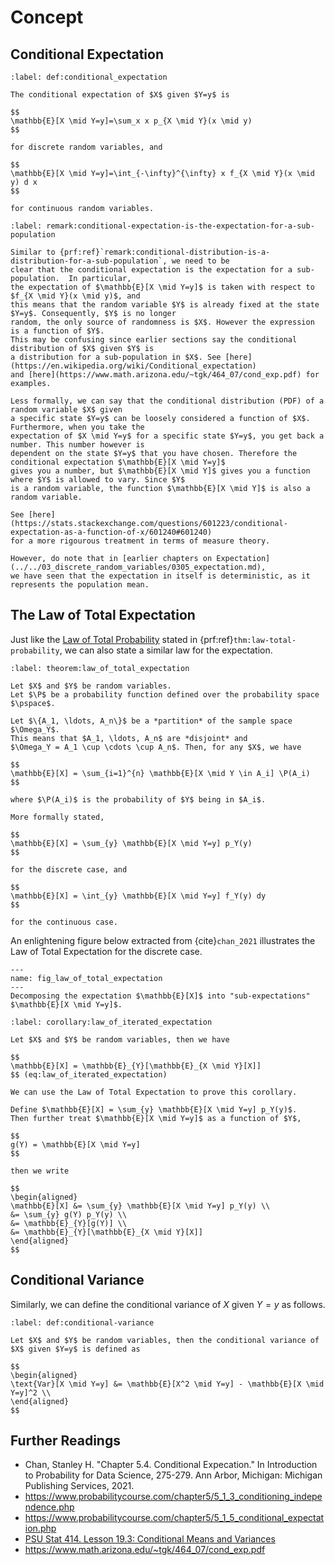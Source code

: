 # Concept

## Conditional Expectation

```{prf:definition} Conditional Expectation
:label: def:conditional_expectation

The conditional expectation of $X$ given $Y=y$ is

$$
\mathbb{E}[X \mid Y=y]=\sum_x x p_{X \mid Y}(x \mid y)
$$

for discrete random variables, and

$$
\mathbb{E}[X \mid Y=y]=\int_{-\infty}^{\infty} x f_{X \mid Y}(x \mid y) d x
$$

for continuous random variables.
```

```{prf:remark} Conditional Expectation is the Expectation for a Sub-Population
:label: remark:conditional-expectation-is-the-expectation-for-a-sub-population

Similar to {prf:ref}`remark:conditional-distribution-is-a-distribution-for-a-sub-population`, we need to be
clear that the conditional expectation is the expectation for a sub-population.  In particular,
the expectation of $\mathbb{E}[X \mid Y=y]$ is taken with respect to $f_{X \mid Y}(x \mid y)$, and
this means that the random variable $Y$ is already fixed at the state $Y=y$. Consequently, $Y$ is no longer
random, the only source of randomness is $X$. However the expression is a function of $Y$.
This may be confusing since earlier sections say the conditional distribution of $X$ given $Y$ is
a distribution for a sub-population in $X$. See [here](https://en.wikipedia.org/wiki/Conditional_expectation)
and [here](https://www.math.arizona.edu/~tgk/464_07/cond_exp.pdf) for examples.

Less formally, we can say that the conditional distribution (PDF) of a random variable $X$ given 
a specific state $Y=y$ can be loosely considered a function of $X$.  Furthermore, when you take the
expectation of $X \mid Y=y$ for a specific state $Y=y$, you get back a number. This number however is
dependent on the state $Y=y$ that you have chosen. Therefore the conditional expectation $\mathbb{E}[X \mid Y=y]$
gives you a number, but $\mathbb{E}[X \mid Y]$ gives you a function where $Y$ is allowed to vary. Since $Y$
is a random variable, the function $\mathbb{E}[X \mid Y]$ is also a random variable.

See [here](https://stats.stackexchange.com/questions/601223/conditional-expectation-as-a-function-of-x/601240#601240)
for a more rigourous treatment in terms of measure theory. 

However, do note that in [earlier chapters on Expectation](../../03_discrete_random_variables/0305_expectation.md),
we have seen that the expectation in itself is deterministic, as it represents the population mean.
```

## The Law of Total Expectation

Just like the [Law of Total Probability](../../02_probability/0206_bayes_theorem.md) stated
in {prf:ref}`thm:law-total-probability`, we can also state a similar law for the expectation.

```{prf:theorem} Law of Total Expectation
:label: theorem:law_of_total_expectation

Let $X$ and $Y$ be random variables.  
Let $\P$ be a probability function defined over the probability space $\pspace$.

Let $\{A_1, \ldots, A_n\}$ be a *partition* of the sample space $\Omega_Y$.
This means that $A_1, \ldots, A_n$ are *disjoint* and
$\Omega_Y = A_1 \cup \cdots \cup A_n$. Then, for any $X$, we have

$$
\mathbb{E}[X] = \sum_{i=1}^{n} \mathbb{E}[X \mid Y \in A_i] \P(A_i)
$$

where $\P(A_i)$ is the probability of $Y$ being in $A_i$.

More formally stated,

$$
\mathbb{E}[X] = \sum_{y} \mathbb{E}[X \mid Y=y] p_Y(y)
$$

for the discrete case, and

$$
\mathbb{E}[X] = \int_{y} \mathbb{E}[X \mid Y=y] f_Y(y) dy
$$

for the continuous case.
```

An enlightening figure below extracted from {cite}`chan_2021` illustrates the Law of Total Expectation
for the discrete case.

```{figure} ../assets/chan_fig5.11.png
---
name: fig_law_of_total_expectation
---
Decomposing the expectation $\mathbb{E}[X]$ into "sub-expectations" $\mathbb{E}[X \mid Y=y]$.
```

```{prf:corollary} The Law of Iterated Expectation
:label: corollary:law_of_iterated_expectation

Let $X$ and $Y$ be random variables, then we have

$$
\mathbb{E}[X] = \mathbb{E}_{Y}[\mathbb{E}_{X \mid Y}[X]]
$$ (eq:law_of_iterated_expectation)
```

```{prf:proof}
We can use the Law of Total Expectation to prove this corollary.

Define $\mathbb{E}[X] = \sum_{y} \mathbb{E}[X \mid Y=y] p_Y(y)$.
Then further treat $\mathbb{E}[X \mid Y=y]$ as a function of $Y$,

$$
g(Y) = \mathbb{E}[X \mid Y=y]
$$

then we write

$$
\begin{aligned}
\mathbb{E}[X] &= \sum_{y} \mathbb{E}[X \mid Y=y] p_Y(y) \\
&= \sum_{y} g(Y) p_Y(y) \\
&= \mathbb{E}_{Y}[g(Y)] \\
&= \mathbb{E}_{Y}[\mathbb{E}_{X \mid Y}[X]]
\end{aligned}
$$
```

## Conditional Variance

Similarly, we can define the conditional variance of $X$ given $Y=y$ as follows.

```{prf:definition} Conditional Variance
:label: def:conditional-variance

Let $X$ and $Y$ be random variables, then the conditional variance of $X$ given $Y=y$ is defined as

$$
\begin{aligned}
\text{Var}[X \mid Y=y] &= \mathbb{E}[X^2 \mid Y=y] - \mathbb{E}[X \mid Y=y]^2 \\
\end{aligned}
$$
```

## Further Readings

- Chan, Stanley H. "Chapter 5.4. Conditional Expecation." In Introduction to Probability for Data Science, 275-279. Ann Arbor, Michigan: Michigan Publishing Services, 2021. 
- https://www.probabilitycourse.com/chapter5/5_1_3_conditioning_independence.php
- https://www.probabilitycourse.com/chapter5/5_1_5_conditional_expectation.php
- [PSU Stat 414. Lesson 19.3: Conditional Means and Variances](https://online.stat.psu.edu/stat414/lesson/19/19.3)
- https://www.math.arizona.edu/~tgk/464_07/cond_exp.pdf